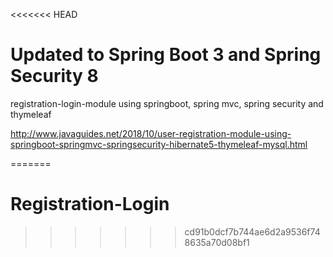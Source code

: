 <<<<<<< HEAD
# Updated to Spring Boot 3 and Spring Security 8
registration-login-module using springboot, spring mvc, spring security and thymeleaf

http://www.javaguides.net/2018/10/user-registration-module-using-springboot-springmvc-springsecurity-hibernate5-thymeleaf-mysql.html

=======
# Registration-Login
>>>>>>> cd91b0dcf7b744ae6d2a9536f748635a70d08bf1
